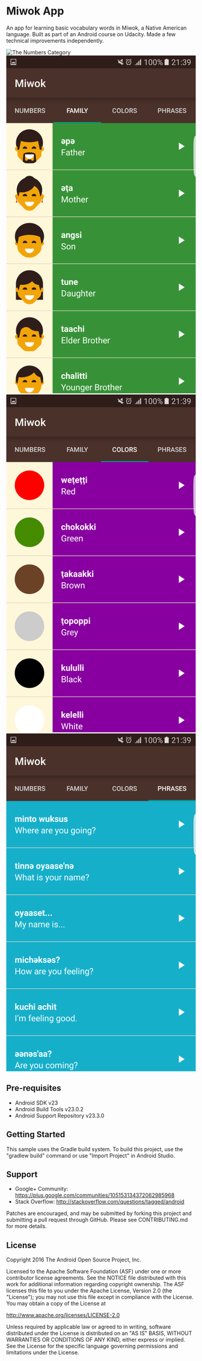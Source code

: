 Miwok App
===================================

An app for learning basic vocabulary words in Miwok, a Native American language. Built as part of an Android course on Udacity. Made a few technical improvements independently.

![The Numbers Category](http://github.com/Amrita-Basu/Miwok/master/app/src/main/res/Screenshot_Numbers_Fragment.png)
![The Family Category](https://raw.githubusercontent.com/Amrita-Basu/Miwok/master/app/src/main/res/Screenshot_Family_Fragment.png?raw=true)
![The Colors Category](https://raw.githubusercontent.com/Amrita-Basu/Miwok/master/app/src/main/res/Screenshot_Colors_Fragment.png?raw=true)
![The Phrases Category](https://raw.githubusercontent.com/Amrita-Basu/Miwok/master/app/src/main/res/Screenshot_Phrases_Fragment.png?raw=true)

Pre-requisites
--------------

- Android SDK v23
- Android Build Tools v23.0.2
- Android Support Repository v23.3.0

Getting Started
---------------

This sample uses the Gradle build system. To build this project, use the
"gradlew build" command or use "Import Project" in Android Studio.

Support
-------

- Google+ Community: https://plus.google.com/communities/105153134372062985968
- Stack Overflow: http://stackoverflow.com/questions/tagged/android

Patches are encouraged, and may be submitted by forking this project and
submitting a pull request through GitHub. Please see CONTRIBUTING.md for more details.

License
-------

Copyright 2016 The Android Open Source Project, Inc.

Licensed to the Apache Software Foundation (ASF) under one or more contributor
license agreements.  See the NOTICE file distributed with this work for
additional information regarding copyright ownership.  The ASF licenses this
file to you under the Apache License, Version 2.0 (the "License"); you may not
use this file except in compliance with the License.  You may obtain a copy of
the License at

http://www.apache.org/licenses/LICENSE-2.0

Unless required by applicable law or agreed to in writing, software
distributed under the License is distributed on an "AS IS" BASIS, WITHOUT
WARRANTIES OR CONDITIONS OF ANY KIND, either express or implied.  See the
License for the specific language governing permissions and limitations under
the License.
